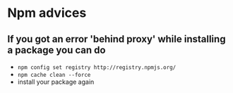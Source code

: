 # Npm advices

## If you got an error 'behind proxy' while installing a package you can do
- `npm config set registry http://registry.npmjs.org/`
- `npm cache clean --force`
- install your package again

